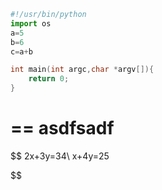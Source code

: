 ```python
#!/usr/bin/python
import os
a=5
b=6
c=a+b
```

```cpp
int main(int argc,char *argv[]){
	return 0;
}
```
==
asdfsadf
==


$$
2x+3y=34\\
x+4y=25

$$
